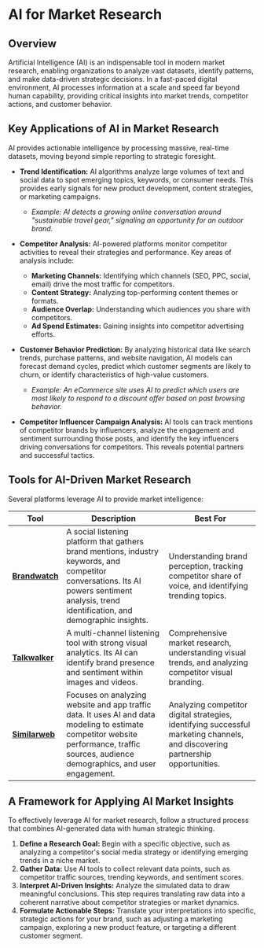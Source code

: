 
# AI for Market Research

## Overview

Artificial Intelligence (AI) is an indispensable tool in modern market research, enabling organizations to analyze vast datasets, identify patterns, and make data-driven strategic decisions. In a fast-paced digital environment, AI processes information at a scale and speed far beyond human capability, providing critical insights into market trends, competitor actions, and customer behavior.

## Key Applications of AI in Market Research

AI provides actionable intelligence by processing massive, real-time datasets, moving beyond simple reporting to strategic foresight.

- **Trend Identification:** AI algorithms analyze large volumes of text and social data to spot emerging topics, keywords, or consumer needs. This provides early signals for new product development, content strategies, or marketing campaigns.
  - *Example: AI detects a growing online conversation around "sustainable travel gear," signaling an opportunity for an outdoor brand.*

- **Competitor Analysis:** AI-powered platforms monitor competitor activities to reveal their strategies and performance. Key areas of analysis include:
  - **Marketing Channels:** Identifying which channels (SEO, PPC, social, email) drive the most traffic for competitors.
  - **Content Strategy:** Analyzing top-performing content themes or formats.
  - **Audience Overlap:** Understanding which audiences you share with competitors.
  - **Ad Spend Estimates:** Gaining insights into competitor advertising efforts.

- **Customer Behavior Prediction:** By analyzing historical data like search trends, purchase patterns, and website navigation, AI models can forecast demand cycles, predict which customer segments are likely to churn, or identify characteristics of high-value customers.
  - *Example: An eCommerce site uses AI to predict which users are most likely to respond to a discount offer based on past browsing behavior.*

- **Competitor Influencer Campaign Analysis:** AI tools can track mentions of competitor brands by influencers, analyze the engagement and sentiment surrounding those posts, and identify the key influencers driving conversations for competitors. This reveals potential partners and successful tactics.

## Tools for AI-Driven Market Research

Several platforms leverage AI to provide market intelligence:

| Tool | Description | Best For |
| --- | --- | --- |
| **[Brandwatch](https://www.brandwatch.com/)** | A social listening platform that gathers brand mentions, industry keywords, and competitor conversations. Its AI powers sentiment analysis, trend identification, and demographic insights. | Understanding brand perception, tracking competitor share of voice, and identifying trending topics. |
| **[Talkwalker](https://www.talkwalker.com/)** | A multi-channel listening tool with strong visual analytics. Its AI can identify brand presence and sentiment within images and videos. | Comprehensive market research, understanding visual trends, and analyzing competitor visual branding. |
| **[Similarweb](https://www.similarweb.com/)** | Focuses on analyzing website and app traffic data. It uses AI and data modeling to estimate competitor website performance, traffic sources, audience demographics, and user engagement. | Analyzing competitor digital strategies, identifying successful marketing channels, and discovering partnership opportunities. |

## A Framework for Applying AI Market Insights

To effectively leverage AI for market research, follow a structured process that combines AI-generated data with human strategic thinking.

1.  **Define a Research Goal:** Begin with a specific objective, such as analyzing a competitor's social media strategy or identifying emerging trends in a niche market.
2.  **Gather Data:** Use AI tools to collect relevant data points, such as competitor traffic sources, trending keywords, and sentiment scores.
3.  **Interpret AI-Driven Insights:** Analyze the simulated data to draw meaningful conclusions. This step requires translating raw data into a coherent narrative about competitor strategies or market dynamics.
4.  **Formulate Actionable Steps:** Translate your interpretations into specific, strategic actions for your brand, such as adjusting a marketing campaign, exploring a new product feature, or targeting a different customer segment.

